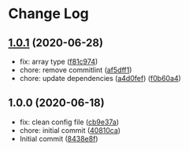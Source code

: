 # Change Log

## [1.0.1](https://github.com/plantain-00/ps-extendscript-types/compare/v1.0.0...v1.0.1) (2020-06-28)
  
* fix: array type ([f81c974](https://github.com/plantain-00/ps-extendscript-types/commit/f81c974e856a0c16aa2552a1c6fe2a799c9e2a5c))
* chore: remove commitlint ([af5dff1](https://github.com/plantain-00/ps-extendscript-types/commit/af5dff16b0b9ff5acb72b553af01f4737aae3be6))
* chore: update dependencies ([a4d0fef](https://github.com/plantain-00/ps-extendscript-types/commit/a4d0fef8766e510151e24f9c40da973d065d7c3b)) ([f0b60a4](https://github.com/plantain-00/ps-extendscript-types/commit/f0b60a431633d2a3a758c77a19e266c0a55e16a8))

## 1.0.0 (2020-06-18)
  
* fix: clean config file ([cb9e37a](https://github.com/plantain-00/ps-extendscript-types/commit/cb9e37a09278e269ba9780559856ffdc1b1ee5d1))
* chore: initial commit ([40810ca](https://github.com/plantain-00/ps-extendscript-types/commit/40810caee976deb578ced2517d01ce2c4ab6fd28))
* Initial commit ([8438e8f](https://github.com/plantain-00/ps-extendscript-types/commit/8438e8f0793b51824a301904fe5bdc2cebe90a5f))
